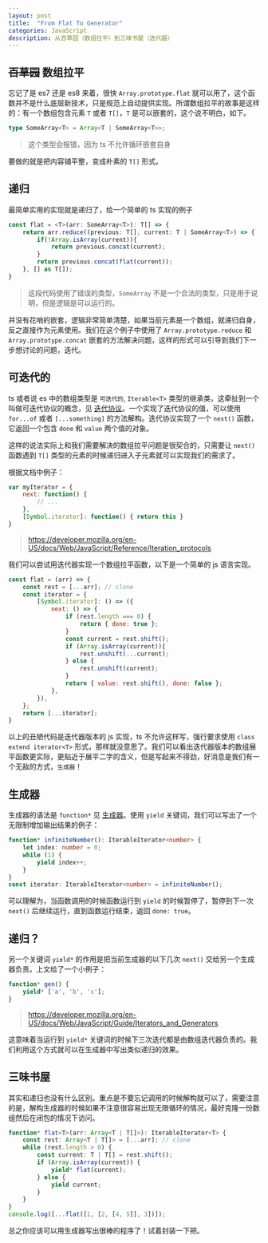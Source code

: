 ```yaml
---
layout: post
title:  "From Flat To Generator"
categories: JavaScript
description: 从百草园（数组拉平）到三味书屋（迭代器）
---
```


## <del>百草园</del> 数组拉平

忘记了是 es7 还是 es8 来着，很快 `Array.prototype.flat` 就可以用了，这个函数并不是什么底层新技术，只是规范上自动提供实现。所谓数组拉平的故事是这样的：有一个数组包含元素 `T` 或者 `T[]`，`T` 是可以嵌套的，这个说不明白，如下。

```ts
type SomeArray<T> = Array<T | SomeArray<T>>;
```

> 这个类型会报错，因为 ts 不允许循环嵌套自身

要做的就是把内容铺平整，变成朴素的 `T[]` 形式。

## 递归

最简单实用的实现就是递归了，给一个简单的 ts 实现的例子

```ts
const flat = <T>(arr: SomeArray<T>): T[] => {
    return arr.reduce((previous: T[], current: T | SomeArray<T>) => {
        if(!Array.isArray(current)){
            return previous.concat(current);
        }
        return previous.concat(flat(current));
    }, [] as T[]);
}
```

> 这段代码使用了错误的类型，`SomeArray` 不是一个合法的类型，只是用于说明，但是逻辑是可以运行的。

并没有花哨的嵌套，逻辑非常简单清楚，如果当前元素是一个数组，就递归自身，反之直接作为元素使用。我们在这个例子中使用了 `Array.prototype.reduce` 和 `Array.prototype.concat` 嵌套的方法解决问题，这样的形式可以引导到我们下一步想讨论的问题，迭代。

## 可迭代的

ts 或者说 es 中的数组类型是 `可迭代的`, `Iterable<T>` 类型的继承类，这牵扯到一个叫做可迭代协议的概念，见 [迭代协议](https://developer.mozilla.org/en-US/docs/Web/JavaScript/Reference/Iteration_protocols)。一个实现了迭代协议的值，可以使用 `for...of` 或者 `[...something]` 的方法解构。迭代协议实现了一个 `next()` 函数，它返回一个包含 `done` 和 `value` 两个值的对象。

这样的说法实际上和我们需要解决的数组拉平问题是很契合的，只需要让 `next()` 函数遇到 `T[]` 类型的元素的时候递归进入子元素就可以实现我们的需求了。

根据文档中例子：

```js
var myIterator = {
    next: function() {
        // ...
    },
    [Symbol.iterator]: function() { return this }
}
```

> https://developer.mozilla.org/en-US/docs/Web/JavaScript/Reference/Iteration_protocols

我们可以尝试用迭代器实现一个数组拉平函数，以下是一个简单的 js 语言实现。

```js
const flat = (arr) => {
    const rest = [...arr]; // clone
    const iterator = {
        [Symbol.iterator]: () => ({
            next: () => {
                if (rest.length === 0) {
                    return { done: true };
                }
                const current = rest.shift();
                if (Array.isArray(current)){
                    rest.unshift(...current);
                } else {
                    rest.unshift(current);
                }
                return { value: rest.shift(), done: false };
            },
        }),
    };
    return [...iterator];
}
```

以上的丑陋代码是迭代器版本的 js 实现，ts 不允许这样写，强行要求使用 `class extend iterator<T>` 形式，那样就没意思了。我们可以看出迭代器版本的数组展平函数更实际，更贴近于展平二字的含义，但是写起来不得劲，好消息是我们有一个无敌的方式，`生成器`！

## 生成器

生成器的语法是 `function*` 见 [生成器](https://developer.mozilla.org/en-US/docs/Web/JavaScript/Guide/Iterators_and_Generators)。使用 `yield` 关键词，我们可以写出了一个无限制增加输出结果的例子：

```ts
function* infiniteNumber(): IterableIterator<number> {
    let index: number = 0;
    while (1) {
        yield index++;
    }
}
const iterator: IterableIterator<number> = infiniteNumber();
```

可以理解为，当函数调用的时候函数运行到 `yield` 的时候暂停了，暂停到下一次 `next()` 后继续运行，直到函数运行结束，返回 `done: true`。

## 递归？

另一个关键词 `yield*` 的作用是把当前生成器的以下几次 `next()` 交给另一个生成器负责。上文给了一个小例子：

```js
function* gen() {
    yield* ['a', 'b', 'c'];
}
```

> https://developer.mozilla.org/en-US/docs/Web/JavaScript/Guide/Iterators_and_Generators

这意味着当运行到 `yield*` 关键词的时候下三次迭代都是由数组迭代器负责的。我们利用这个方式就可以在生成器中写出类似递归的效果。

## 三味书屋

其实和递归也没有什么区别。重点是不要忘记调用的时候解构就可以了，需要注意的是，解构生成器的时候如果不注意很容易出现无限循环的情况，最好克隆一份数组然后在闭包的情况下访问。

```ts
function* flat<T>(arr: Array<T | T[]>): IterableIterator<T> {
    const rest: Array<T | T[]> = [...arr]; // clone
    while (rest.length > 0) {
        const current: T | T[] = rest.shift();
        if (Array.isArray(current)) {
            yield* flat(current);
        } else {
            yield current;
        }
    }
}
console.log([...flat([1, [2, [4, 5]], 3])]);
```

总之你应该可以用生成器写出很棒的程序了！试着封装一下把。
